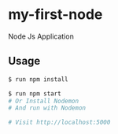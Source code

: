 # my-first-node
Node Js Application

## Usage
```sh
$ run npm install
```
```sh
$ run npm start
# Or Install Nodemon
# And run with Nodemon

# Visit http://localhost:5000
```